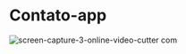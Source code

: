 # Contato-app



![screen-capture-_3_-_online-video-cutter com_](https://user-images.githubusercontent.com/80595156/142546332-647452ec-789f-49d4-ae83-4784f927bbf4.gif)
